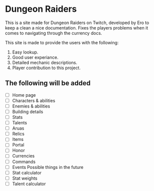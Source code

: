 # Dungeon Raiders

This is a site made for Dungeon Raiders on Twitch, developed by Ero to keep a clean a nice documentation. Fixes the players problems when it comes to navigating through the currency docs.

This site is made to provide the users with the following:
1. Easy lookup.
2. Good user experiance.
3. Detailed mechanic descriptions.
4. Player contribution to this project.

## The following will be added
- [ ] Home page
- [ ] Characters & abilities
- [ ] Enemies & abilities
- [ ] Building details
- [ ] Stats
- [ ] Talents
- [ ] Aruas
- [ ] Relics
- [ ] Items
- [ ] Portal
- [ ] Honor
- [ ] Currencies
- [ ] Commands
- [ ] Events
Possible things in the future
- [ ] Stat calculator
- [ ] Stat weights
- [ ] Talent calculator
